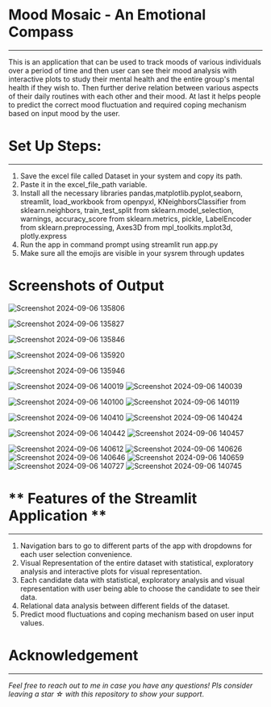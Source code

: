 # **Mood Mosaic - An Emotional Compass**
---
This is an application that can be used to track moods of various individuals over a period of time and then user can see their mood analysis with interactive plots to study their mental health and the entire group's mental health if they wish to. Then further derive relation between various aspects of their daily routines with each other and their mood. At last it helps people to predict the correct mood fluctuation and required coping mechanism based on input mood by the user.

# **Set Up Steps:**
---
1. Save the excel file called Dataset in your system and copy its path.
2. Paste it in the excel_file_path variable.
3. Install all the necessary libraries pandas,matplotlib.pyplot,seaborn, streamlit, load_workbook from openpyxl, KNeighborsClassifier from sklearn.neighbors, train_test_split from sklearn.model_selection, warnings, accuracy_score from sklearn.metrics, pickle, LabelEncoder from sklearn.preprocessing, Axes3D from mpl_toolkits.mplot3d, plotly.express 
4. Run the app in command prompt using streamlit run app.py
5. Make sure all the emojis are visible in your sysrem through updates

# Screenshots of Output

![Screenshot 2024-09-06 135806](./Images/Screenshot%202024-09-06%20135806.png)

![Screenshot 2024-09-06 135827](./Images/Screenshot%202024-09-06%20135827.png)

![Screenshot 2024-09-06 135846](./Images/Screenshot%202024-09-06%20135846.png)

![Screenshot 2024-09-06 135920](./Images/Screenshot%202024-09-06%20135920.png)

![Screenshot 2024-09-06 135946](./Images/Screenshot%202024-09-06%20135946.png)

![Screenshot 2024-09-06 140019](./Images/Screenshot%202024-09-06%20140019.png)
![Screenshot 2024-09-06 140039](./Images/Screenshot%202024-09-06%20140039.png)

![Screenshot 2024-09-06 140100](./Images/Screenshot%202024-09-06%20140100.png)
![Screenshot 2024-09-06 140119](./Images/Screenshot%202024-09-06%20140119.png)

![Screenshot 2024-09-06 140410](./Images/Screenshot%202024-09-06%20140410.png)
![Screenshot 2024-09-06 140424](./Images/Screenshot%202024-09-06%20140424.png)

![Screenshot 2024-09-06 140442](./Images/Screenshot%202024-09-06%20140442.png)
![Screenshot 2024-09-06 140457](./Images/Screenshot%202024-09-06%20140457.png)

![Screenshot 2024-09-06 140612](./Images/Screenshot%202024-09-06%20140612.png)
![Screenshot 2024-09-06 140626](./Images/Screenshot%202024-09-06%20140626.png)
![Screenshot 2024-09-06 140646](./Images/Screenshot%202024-09-06%20140646.png)
![Screenshot 2024-09-06 140659](./Images/Screenshot%202024-09-06%20140659.png)
![Screenshot 2024-09-06 140727](./Images/Screenshot%202024-09-06%20140727.png)
![Screenshot 2024-09-06 140745](./Images/Screenshot%202024-09-06%20140745.png)

# ** Features of the Streamlit Application **
---
1. Navigation bars to go to different parts of the app with dropdowns for each user selection convenience.
2. Visual Representation of the entire dataset with statistical, exploratory analysis and interactive plots for visual representation.
3. Each candidate data with statistical, exploratory analysis and visual representation  with user being able to choose the candidate to see their data.
4. Relational data analysis between different fields of the dataset.
5. Predict mood fluctuations and coping mechanism based on user input values.

# **Acknowledgement**
---
*Feel free to reach out to me in case you have any questions!*
*Pls consider leaving a star ☆ with this repository to show your support*.